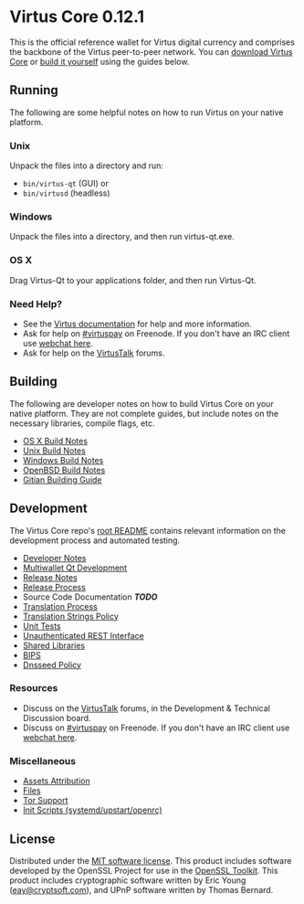 Virtus Core 0.12.1
=====================

This is the official reference wallet for Virtus digital currency and comprises the backbone of the Virtus peer-to-peer network. You can [download Virtus Core](https://www.virtus.org/downloads/) or [build it yourself](#building) using the guides below.

Running
---------------------
The following are some helpful notes on how to run Virtus on your native platform.

### Unix

Unpack the files into a directory and run:

- `bin/virtus-qt` (GUI) or
- `bin/virtusd` (headless)

### Windows

Unpack the files into a directory, and then run virtus-qt.exe.

### OS X

Drag Virtus-Qt to your applications folder, and then run Virtus-Qt.

### Need Help?

* See the [Virtus documentation](https://virtuspay.atlassian.net/wiki/display/DOC)
for help and more information.
* Ask for help on [#virtuspay](http://webchat.freenode.net?channels=virtuspay) on Freenode. If you don't have an IRC client use [webchat here](http://webchat.freenode.net?channels=virtuspay).
* Ask for help on the [VirtusTalk](https://virtustalk.org/) forums.

Building
---------------------
The following are developer notes on how to build Virtus Core on your native platform. They are not complete guides, but include notes on the necessary libraries, compile flags, etc.

- [OS X Build Notes](build-osx.md)
- [Unix Build Notes](build-unix.md)
- [Windows Build Notes](build-windows.md)
- [OpenBSD Build Notes](build-openbsd.md)
- [Gitian Building Guide](gitian-building.md)

Development
---------------------
The Virtus Core repo's [root README](/README.md) contains relevant information on the development process and automated testing.

- [Developer Notes](developer-notes.md)
- [Multiwallet Qt Development](multiwallet-qt.md)
- [Release Notes](release-notes.md)
- [Release Process](release-process.md)
- Source Code Documentation ***TODO***
- [Translation Process](translation_process.md)
- [Translation Strings Policy](translation_strings_policy.md)
- [Unit Tests](unit-tests.md)
- [Unauthenticated REST Interface](REST-interface.md)
- [Shared Libraries](shared-libraries.md)
- [BIPS](bips.md)
- [Dnsseed Policy](dnsseed-policy.md)

### Resources
* Discuss on the [VirtusTalk](https://virtustalk.org/) forums, in the Development & Technical Discussion board.
* Discuss on [#virtuspay](http://webchat.freenode.net/?channels=virtuspay) on Freenode. If you don't have an IRC client use [webchat here](http://webchat.freenode.net/?channels=virtuspay).

### Miscellaneous
- [Assets Attribution](assets-attribution.md)
- [Files](files.md)
- [Tor Support](tor.md)
- [Init Scripts (systemd/upstart/openrc)](init.md)

License
---------------------
Distributed under the [MIT software license](http://www.opensource.org/licenses/mit-license.php).
This product includes software developed by the OpenSSL Project for use in the [OpenSSL Toolkit](https://www.openssl.org/). This product includes
cryptographic software written by Eric Young ([eay@cryptsoft.com](mailto:eay@cryptsoft.com)), and UPnP software written by Thomas Bernard.

